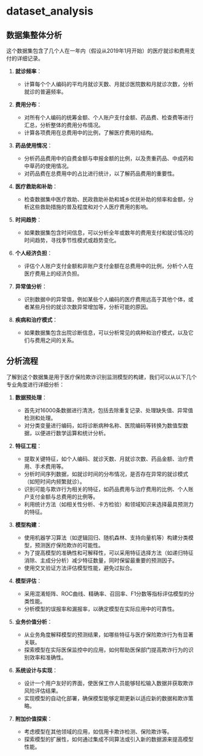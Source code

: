 # dataset_analysis

## 数据集整体分析

这个数据集包含了几个人在一年内（假设从2019年1月开始）的医疗就诊和费用支付的详细记录。

1. **就诊频率**：
   - 计算每个个人编码的平均月就诊天数、月就诊医院数和月就诊次数，分析就诊的普遍频率。

2. **费用分布**：
   - 对所有个人编码的统筹金额、个人账户支付金额、药品费、检查费等进行汇总，分析整体的费用分布情况。
   - 计算各项费用在总费用中的比例，了解医疗费用的结构。

3. **药品使用情况**：
   - 分析药品费用中的自费金额与申报金额的比例，以及贵重药品、中成药和中草药的使用情况。
   - 对药品费在总费用中的占比进行统计，以了解药品费用的重要性。

4. **医疗救助和补助**：
   - 检查数据集中医疗救助、民政救助补助和城乡优抚补助的频率和金额，分析这些救助措施的普及程度和对个人医疗费用的影响。

5. **时间趋势**：
   - 如果数据集包含时间信息，可以分析全年或数年的费用支付和就诊情况的时间趋势，寻找季节性模式或趋势变化。

6. **个人经济负担**：
   - 评估个人账户支付金额和非账户支付金额在总费用中的比例，分析个人在医疗费用上的经济负担。

7. **异常值分析**：
   - 识别数据中的异常值，例如某些个人编码的医疗费用远高于其他个体，或者某些月份的就诊次数异常增加等，分析可能的原因。

8. **疾病和治疗模式**：
   - 如果数据集包含出院诊断信息，可以分析常见的病种和治疗模式，以及它们与费用之间的关系。

## 分析流程

了解到这个数据集是用于医疗保险欺诈识别监测模型的构建，我们可以从以下几个专业角度进行详细分析：

1. **数据预处理**：
   - 首先对16000条数据进行清洗，包括去除重复记录、处理缺失值、异常值检测和处理。
   - 对分类变量进行编码，如将诊断病种名称、医院编码等转换为数值型数据，以便进行数学运算和统计分析。

2. **特征工程**：
   - 提取关键特征，如个人编码、就诊天数、月就诊次数、药品金额、治疗费用、手术费用等。
   - 分析时间序列数据，如就诊时间的分布情况，是否存在异常的就诊模式（如短时间内频繁就诊）。
   - 识别可能与欺诈行为相关的特征，如药品费用与治疗费用的比例、个人账户支付金额与总费用的比例等。
   - 利用统计方法（如相关性分析、卡方检验）和领域知识来选择最具预测力的特征。

3. **模型构建**：
   - 使用机器学习算法（如逻辑回归、随机森林、支持向量机等）构建分类模型，预测医疗保险欺诈的可能性。
   - 为了提高模型的准确性和可解释性，可以采用特征选择方法（如递归特征消除、主成分分析）减少特征数量，同时保留最重要的预测因子。
   - 使用交叉验证方法评估模型性能，避免过拟合。

4. **模型评估**：
   - 采用混淆矩阵、ROC曲线、精确率、召回率、F1分数等指标评估模型的分类性能。
   - 分析模型的误报率和漏报率，以确定模型在实际应用中的可靠性。

5. **业务价值分析**：
   - 从业务角度解释模型的预测结果，如哪些特征与医疗保险欺诈行为有显著关联。
   - 探索模型在实际医保监控中的应用，如何帮助医保部门提高欺诈行为的识别效率和准确性。

6. **系统设计与实现**：
   - 设计一个用户友好的界面，使医保工作人员能够轻松输入数据并获取欺诈风险评估结果。
   - 实现模型的自动化部署，确保模型能够定期更新以适应新的数据和欺诈策略。

7. **附加价值探索**：
   - 考虑模型在其他领域的应用，如信用卡欺诈检测、保险欺诈等。
   - 探索模型的扩展性，如何通过集成不同算法或引入新的数据源来提高模型性能。


